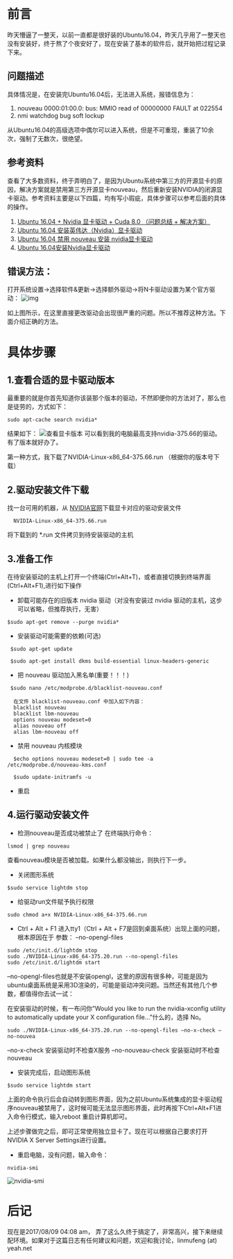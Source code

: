 # 前言

昨天懵逼了一整天，以前一直都是很好装的Ubuntu16.04，昨天几乎用了一整天也没有安装好，终于熬了个夜安好了，现在安装了基本的软件后，就开始把过程记录下来。

## 问题描述

具体情况是，在安装完Ubuntu16.04后，无法进入系统，报错信息为：
1. nouveau 0000:01:00.0: bus: MMIO read of 00000000 FAULT at 022554
2. nmi watchdog bug soft lockup

从Ubuntu16.04的高级选项中偶尔可以进入系统，但是不可重现，重装了10余次，强制了无数次，很绝望。

## 参考资料

查看了大多数资料，终于弄明白了，是因为Ubuntu系统中第三方的开源显卡的原因，解决方案就是禁用第三方开源显卡nouveau，然后重新安装NVIDIA的闭源显卡驱动。参考资料主要是以下四篇，均有写小瑕疵，具体步骤可以参考后面的具体的操作。
1. [Ubuntu 16.04 + Nvidia 显卡驱动 + Cuda 8.0 （问题总结 + 解决方案）](http://blog.csdn.net/zafir_410/article/details/73188228?utm_source=itdadao&utm_medium=referral)
2. [Ubuntu 16.04 安装英伟达（Nvidia）显卡驱动](https://gist.github.com/dangbiao1991/7825db1d17df9231f4101f034ecd5a2b)
3. [Ubuntu 16.04 禁用 nouveau 安装 nvidia显卡驱动](https://silenceu.me/ubuntu/disablenoveau.html)
4. [Ubuntu 16.04安装Nvidia显卡驱动](http://www.2cto.com/kf/201702/594221.html)
 
## 错误方法：
打开系统设置->选择软件&更新->选择额外驱动->将N卡驱动设置为某个官方驱动：
![img](http://www.2cto.com/uploadfile/Collfiles/20170128/201701282225121284.png)

如上图所示，在这里直接更改驱动会出现很严重的问题。所以不推荐这种方法。下面介绍正确的方法。
 

# 具体步骤

## 1.查看合适的显卡驱动版本
最重要的就是你首先知道你该装那个版本的驱动，不然即便你的方法对了，那么也是徒劳的，方式如下：
```
sudo apt-cache search nvidia*
```
结果如下：
![查看显卡版本](http://img.blog.csdn.net/20170613154319917?watermark/2/text/aHR0cDovL2Jsb2cuY3Nkbi5uZXQvWmFmaXJfNDEw/font/5a6L5L2T/fontsize/400/fill/I0JBQkFCMA==/dissolve/70/gravity/SouthEast)
可以看到我的电脑最高支持nvidia-375.66的驱动。有了版本就好办了。

第一种方式，我下载了NVIDIA-Linux-x86_64-375.66.run （根据你的版本号下载）

## 2.驱动安装文件下载
找一台可用的机器，从 [NVIDIA官网](http://www.nvidia.com/Download/index.aspx?lang=cn)下载显卡对应的驱动安装文件
```
  NVIDIA-Linux-x86_64-375.66.run
```
将下载到的 *.run 文件拷贝到待安装驱动的主机

## 3.准备工作
在待安装驱动的主机上打开一个终端(Ctrl+Alt+T)，或者直接切换到终端界面(Ctrl+Alt+F1),进行如下操作
* 卸载可能存在的旧版本 nvidia 驱动（对没有安装过 nvidia 驱动的主机，这步可以省略，但推荐执行，无害）
```
$sudo apt-get remove --purge nvidia*
```
* 安装驱动可能需要的依赖(可选)
```
 $sudo apt-get update

 $sudo apt-get install dkms build-essential linux-headers-generic
```
* 把 nouveau 驱动加入黑名单(重要！！！)
```
 $sudo nano /etc/modprobe.d/blacklist-nouveau.conf

  在文件 blacklist-nouveau.conf 中加入如下内容：
  blacklist nouveau
  blacklist lbm-nouveau
  options nouveau modeset=0
  alias nouveau off
  alias lbm-nouveau off
```
* 禁用 nouveau 内核模块
```
  $echo options nouveau modeset=0 | sudo tee -a /etc/modprobe.d/nouveau-kms.conf

  $sudo update-initramfs -u
```

* 重启

## 4.运行驱动安装文件

* 检测nouveau是否成功被禁止了
在终端执行命令：
```
lsmod | grep nouveau
```
查看nouveau模块是否被加载。如果什么都没输出，则执行下一步。 

* 关闭图形系统
```
$sudo service lightdm stop
```

* 给驱动run文件赋予执行权限
```
sudo chmod a+x NVIDIA-Linux-x86_64-375.66.run
```
* Ctrl + Alt + F1 进入tty1（Ctrl + Alt + F7是回到桌面系统）出现上面的问题，根本原因在于 参数： –no-opengl-files
```
sudo /etc/init.d/lightdm stop
sudo ./NVIDIA-Linux-x86_64-375.20.run --no-opengl-files
sudo /etc/init.d/lightdm start
```
–no-opengl-files也就是不安装opengl，这里的原因有很多种，可能是因为ubuntu桌面系统是采用3D渲染的，可能是驱动冲突问题。当然还有其他几个参数，都值得你去试一试：

在安装驱动的时候，有一布问你”Would you like to run the nvidia-xconfig utility to automatically update your X configuration file…”什么的，选择 No。
```
sudo ./NVIDIA-Linux-x86_64-375.20.run --no-opengl-files –no-x-check –no-nouvea
```
–no-x-check 安装驱动时不检查X服务
–no-nouveau-check 安装驱动时不检查nouveau

* 安装完成后，启动图形系统
```
$sudo service lightdm start
```

上面的命令执行后会自动转到图形界面，因为之前Ubuntu系统集成的显卡驱动程序nouveau被禁用了，这时候可能无法显示图形界面，此时再按下Ctrl+Alt+F1进入命令行模式，输入reboot 重启计算机即可。

上述步骤做完之后，即可正常使用独立显卡了。现在可以根据自己要求打开NVIDIA X Server Settings进行设置。

* 重启电脑，没有问题，输入命令：
```
nvidia-smi
```
![nvidia-smi](http://img.blog.csdn.net/20170613161644275?watermark/2/text/aHR0cDovL2Jsb2cuY3Nkbi5uZXQvWmFmaXJfNDEw/font/5a6L5L2T/fontsize/400/fill/I0JBQkFCMA==/dissolve/70/gravity/SouthEast)

# 后记
现在是2017/08/09 04:08 am， 弄了这么久终于搞定了，非常高兴，接下来继续配环境。如果对于这篇日志有任何建议和问题，欢迎和我讨论，linmufeng (at) yeah.net
